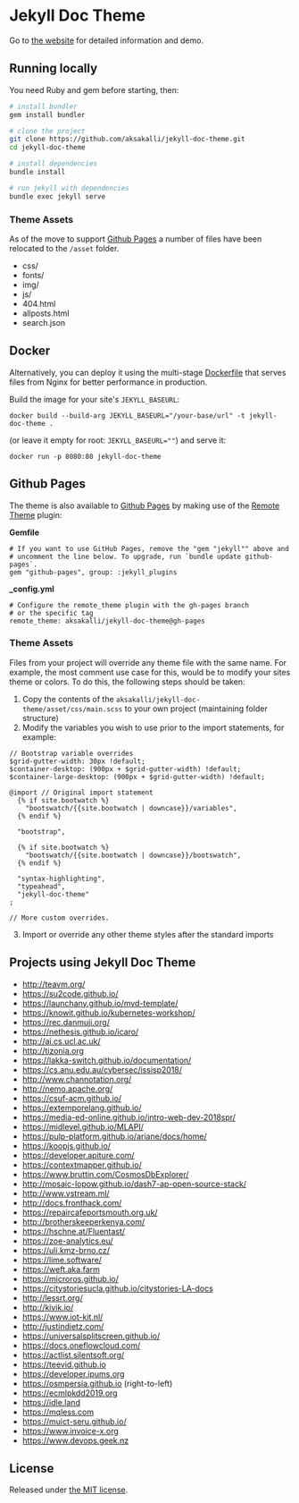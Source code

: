 # Jekyll Doc Theme

Go to [the website](https://aksakalli.github.io/jekyll-doc-theme/) for detailed information and demo.

## Running locally

You need Ruby and gem before starting, then:

```bash
# install bundler
gem install bundler

# clone the project
git clone https://github.com/aksakalli/jekyll-doc-theme.git
cd jekyll-doc-theme

# install dependencies
bundle install

# run jekyll with dependencies
bundle exec jekyll serve
```

### Theme Assets

As of the move to support [Github Pages](https://pages.github.com/) a number of files have been relocated to the `/asset` folder.
- css/
- fonts/
- img/
- js/
- 404.html
- allposts.html
- search.json

## Docker

Alternatively, you can deploy it using the multi-stage [Dockerfile](Dockerfile)
that serves files from Nginx for better performance in production.

Build the image for your site's `JEKYLL_BASEURL`:

```
docker build --build-arg JEKYLL_BASEURL="/your-base/url" -t jekyll-doc-theme .
```

(or leave it empty for root: `JEKYLL_BASEURL=""`) and serve it:

```
docker run -p 8080:80 jekyll-doc-theme
```

## Github Pages

The theme is also available to [Github Pages](https://pages.github.com/) by making use of the [Remote Theme](https://github.com/benbalter/jekyll-remote-theme) plugin:

**Gemfile**
```
# If you want to use GitHub Pages, remove the "gem "jekyll"" above and
# uncomment the line below. To upgrade, run `bundle update github-pages`.
gem "github-pages", group: :jekyll_plugins
```

**_config.yml**
```
# Configure the remote_theme plugin with the gh-pages branch
# or the specific tag
remote_theme: aksakalli/jekyll-doc-theme@gh-pages   
```

### Theme Assets

Files from your project will override any theme file with the same name.  For example, the most comment use case for this, would be to modify your sites theme or colors.   To do this, the following steps should be taken:

1) Copy the contents of the `aksakalli/jekyll-doc-theme/asset/css/main.scss` to your own project (maintaining folder structure)
2) Modify the variables you wish to use prior to the import statements, for example:

```
// Bootstrap variable overrides
$grid-gutter-width: 30px !default;
$container-desktop: (900px + $grid-gutter-width) !default;
$container-large-desktop: (900px + $grid-gutter-width) !default;

@import // Original import statement
  {% if site.bootwatch %}
    "bootswatch/{{site.bootwatch | downcase}}/variables",
  {% endif %}

  "bootstrap",

  {% if site.bootwatch %}
    "bootswatch/{{site.bootwatch | downcase}}/bootswatch",
  {% endif %}

  "syntax-highlighting",
  "typeahead",
  "jekyll-doc-theme"
;

// More custom overrides.
```

3) Import or override any other theme styles after the standard imports

## Projects using Jekyll Doc Theme

* http://teavm.org/
* https://su2code.github.io/
* https://launchany.github.io/mvd-template/
* https://knowit.github.io/kubernetes-workshop/
* https://rec.danmuji.org/
* https://nethesis.github.io/icaro/
* http://ai.cs.ucl.ac.uk/
* http://tizonia.org
* https://lakka-switch.github.io/documentation/
* https://cs.anu.edu.au/cybersec/issisp2018/
* http://www.channotation.org/
* http://nemo.apache.org/
* https://csuf-acm.github.io/
* https://extemporelang.github.io/
* https://media-ed-online.github.io/intro-web-dev-2018spr/
* https://midlevel.github.io/MLAPI/
* https://pulp-platform.github.io/ariane/docs/home/
* https://koopjs.github.io/
* https://developer.apiture.com/
* https://contextmapper.github.io/
* https://www.bruttin.com/CosmosDbExplorer/
* http://mosaic-lopow.github.io/dash7-ap-open-source-stack/
* http://www.vstream.ml/
* http://docs.fronthack.com/
* https://repaircafeportsmouth.org.uk/
* http://brotherskeeperkenya.com/
* https://hschne.at/Fluentast/
* https://zoe-analytics.eu/
* https://uli.kmz-brno.cz/
* https://lime.software/
* https://weft.aka.farm
* https://microros.github.io/
* https://citystoriesucla.github.io/citystories-LA-docs
* http://lessrt.org/
* http://kivik.io/
* https://www.iot-kit.nl/
* http://justindietz.com/
* https://universalsplitscreen.github.io/
* https://docs.oneflowcloud.com/
* https://actlist.silentsoft.org/
* https://teevid.github.io
* https://developer.ipums.org
* https://osmpersia.github.io (right-to-left)
* https://ecmlpkdd2019.org
* https://idle.land
* https://mqless.com
* https://muict-seru.github.io/
* https://www.invoice-x.org
* https://www.devops.geek.nz

## License

Released under [the MIT license](LICENSE).
